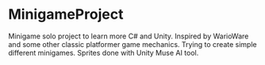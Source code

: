 # MinigameProject
 Minigame solo project to learn more C# and Unity. Inspired by WarioWare and some other classic platformer game mechanics. Trying to create simple different minigames. Sprites done with Unity Muse AI tool.
